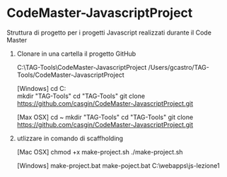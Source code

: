 # CodeMaster-JavascriptProject
Struttura di progetto per i progetti Javascript realizzati durante il Code Master

1) Clonare in una cartella il progetto GitHub

	C:\TAG-Tools\CodeMaster-JavascriptProject
	/Users/gcastro/TAG-Tools/CodeMaster-JavascriptProject

	[Windows]
	cd C:\
	mkdir "TAG-Tools"
	cd "TAG-Tools"
	git clone https://github.com/casgin/CodeMaster-JavascriptProject.git

	[Max OSX]
	cd ~
	mkdir "TAG-Tools"
	cd "TAG-Tools"
	git clone https://github.com/casgin/CodeMaster-JavascriptProject.git


2) utlizzare in comando di scaffholding 	

    [Mac OSX]
	chmod +x make-project.sh
	./make-project.sh <cartella destinazione>
	
    [Windows]
    make-project.bat <cartella destinazione>
	make-poject.bat C:\webapps\js-lezione1	

